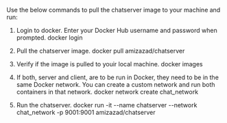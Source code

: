 Use the below commands to pull the chatserver image to your machine and run:

1. Login to docker. Enter your Docker Hub username and password when prompted.
   docker login

2. Pull the chatserver image.
   docker pull amizazad/chatserver

3. Verify if the image is pulled to youir local machine.
   docker images

4. If both, server and client, are to be run in Docker, they need to be in the same Docker network.
   You can create a custom network and run both containers in that network.
   docker network create chat_network

5. Run the chatserver.
   docker run -it --name chatserver --network chat_network -p 9001:9001 amizazad/chatserver
